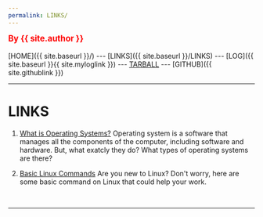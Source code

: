 ```yaml
---
permalink: LINKS/
---
```

<span style="color:red; font-weight:bold; font-size:larger;">By {{ site.author }}</span>
<br><br>
[HOME]({{ site.baseurl }}/) ---
[LINKS]({{ site.baseurl }}/LINKS) ---
[LOG]({{ site.baseurl }}{{ site.myloglink }}) ---
[TARBALL](#) ---
[GITHUB]({{ site.githublink }})
<br>
<hr>

# LINKS

1. [What is Operating Systems?](https://edu.gcfglobal.org/en/computerbasics/understanding-operating-systems/1/)
Operating system is a software that manages all the components of the computer, including software and hardware. But, what exatcly they do? What types of operating systems are there?

2. [Basic Linux Commands](https://maker.pro/linux/tutorial/basic-linux-commands-for-beginners)
Are you new to Linux? Don't worry, here are some basic command on Linux that could help your work.

<br>
<hr>

